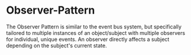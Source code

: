 # Observer-Pattern
The Observer Pattern is similar to the event bus system, but specifically tailored to multiple instances of an object/subject with multiple observers for individual, unique events. An observer directly affects a subject depending on the subject's current state.
